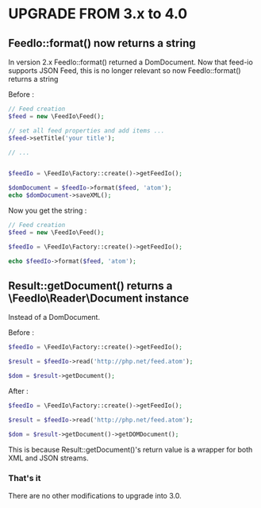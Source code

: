 # UPGRADE FROM 3.x to 4.0

## FeedIo::format() now returns a string

In version 2.x FeedIo::format() returned a DomDocument. Now that feed-io supports JSON Feed, this is no longer relevant so now FeedIo::format() returns a string

Before :

```php
// Feed creation
$feed = new \FeedIo\Feed();

// set all feed properties and add items ...
$feed->setTitle('your title');

// ...


$feedIo = \FeedIo\Factory::create()->getFeedIo();

$domDocument = $feedIo->format($feed, 'atom');
echo $domDocument->saveXML();

```

Now you get the string :


```php
// Feed creation
$feed = new \FeedIo\Feed();

$feedIo = \FeedIo\Factory::create()->getFeedIo();

echo $feedIo->format($feed, 'atom');

```

## Result::getDocument() returns a \FeedIo\Reader\Document instance

Instead of a DomDocument.

Before :

```php
$feedIo = \FeedIo\Factory::create()->getFeedIo();

$result = $feedIo->read('http://php.net/feed.atom');

$dom = $result->getDocument();

```

After :

```php
$feedIo = \FeedIo\Factory::create()->getFeedIo();

$result = $feedIo->read('http://php.net/feed.atom');

$dom = $result->getDocument()->getDOMDocument();

```

This is because Result::getDocument()'s return value is a wrapper for both XML and JSON streams.

### That's it

There are no other modifications to upgrade into 3.0.

